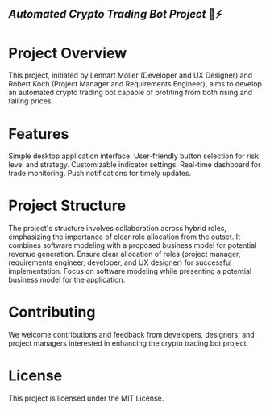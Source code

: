 ## ***Automated Crypto Trading Bot Project*** 🤖⚡

# Project Overview
This project, initiated by Lennart Möller (Developer and UX Designer) and Robert Koch (Project Manager and Requirements Engineer), aims to develop an automated crypto trading bot capable of profiting from both rising and falling prices.

# Features
Simple desktop application interface.
User-friendly button selection for risk level and strategy.
Customizable indicator settings.
Real-time dashboard for trade monitoring.
Push notifications for timely updates.

# Project Structure
The project's structure involves collaboration across hybrid roles, emphasizing the importance of clear role allocation from the outset. It combines software modeling with a proposed business model for potential revenue generation.
Ensure clear allocation of roles (project manager, requirements engineer, developer, and UX designer) for successful implementation.
Focus on software modeling while presenting a potential business model for the application.

# Contributing
We welcome contributions and feedback from developers, designers, and project managers interested in enhancing the crypto trading bot project.

# License
This project is licensed under the MIT License.